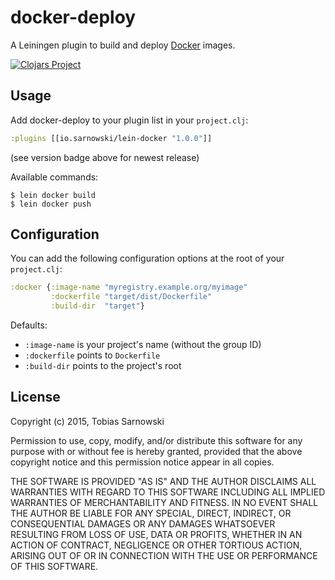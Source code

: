 # docker-deploy

A Leiningen plugin to build and deploy [Docker](https://www.docker.com/) images.

[![Clojars Project](http://clojars.org/io.sarnowski/lein-docker/latest-version.svg)](http://clojars.org/io.sarnowski/lein-docker)

## Usage

Add docker-deploy to your plugin list in your `project.clj`:

```clojure
:plugins [[io.sarnowski/lein-docker "1.0.0"]]
```

(see version badge above for newest release)

Available commands:

    $ lein docker build
    $ lein docker push

## Configuration

You can add the following configuration options at the root of your `project.clj`:

```clojure
:docker {:image-name "myregistry.example.org/myimage"
         :dockerfile "target/dist/Dockerfile"
         :build-dir  "target"}
```

Defaults:

* `:image-name` is your project's name (without the group ID)
* `:dockerfile` points to `Dockerfile`
* `:build-dir` points to the project's root

## License

Copyright (c) 2015, Tobias Sarnowski

Permission to use, copy, modify, and/or distribute this software for any purpose with or without fee is hereby granted,
provided that the above copyright notice and this permission notice appear in all copies.

THE SOFTWARE IS PROVIDED "AS IS" AND THE AUTHOR DISCLAIMS ALL WARRANTIES WITH REGARD TO THIS SOFTWARE INCLUDING ALL
IMPLIED WARRANTIES OF MERCHANTABILITY AND FITNESS. IN NO EVENT SHALL THE AUTHOR BE LIABLE FOR ANY SPECIAL, DIRECT,
INDIRECT, OR CONSEQUENTIAL DAMAGES OR ANY DAMAGES WHATSOEVER RESULTING FROM LOSS OF USE, DATA OR PROFITS, WHETHER IN AN
ACTION OF CONTRACT, NEGLIGENCE OR OTHER TORTIOUS ACTION, ARISING OUT OF OR IN CONNECTION WITH THE USE OR PERFORMANCE OF
THIS SOFTWARE.
